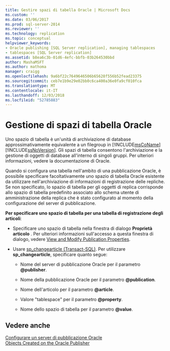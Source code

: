 ```yaml
---
title: Gestire spazi di tabella Oracle | Microsoft Docs
ms.custom: ''
ms.date: 03/06/2017
ms.prod: sql-server-2014
ms.reviewer: ''
ms.technology: replication
ms.topic: conceptual
helpviewer_keywords:
- Oracle publishing [SQL Server replication], managing tablespaces
- tablespaces [SQL Server replication]
ms.assetid: b8ea6c3b-01d6-4efc-bbfb-03b264530bbd
author: MashaMSFT
ms.author: mathoma
manager: craigg
ms.openlocfilehash: 9a6bf22c7649646506b65628f556b52fead23375
ms.sourcegitcommit: ceb7e1b9e29e02bb0c6ca400a36e0fa9cf010fca
ms.translationtype: MT
ms.contentlocale: it-IT
ms.lasthandoff: 12/03/2018
ms.locfileid: "52785883"
---
```

# <a name="manage-oracle-tablespaces"></a>Gestione di spazi di tabella Oracle
  Uno spazio di tabella è un'unità di archiviazione di database approssimativamente equivalente a un filegroup in [!INCLUDE[msCoName](../../../includes/msconame-md.md)] [!INCLUDE[ssNoVersion](../../../includes/ssnoversion-md.md)]. Gli spazi di tabella consentono l'archiviazione e la gestione di oggetti di database all'interno di singoli gruppi. Per ulteriori informazioni, vedere la documentazione di Oracle.  
  
 Quando si configura una tabella nell'ambito di una pubblicazione Oracle, è possibile specificare facoltativamente uno spazio di tabella Oracle esistente da utilizzare nell'archiviazione di informazioni di registrazione delle repliche. Se non specificato, lo spazio di tabella per gli oggetti di replica corrisponde allo spazio di tabella predefinito associato allo schema utente di amministrazione della replica che è stato configurato al momento della configurazione del server di pubblicazione.  
  
 **Per specificare uno spazio di tabella per una tabella di registrazione degli articoli**:  
  
-   Specificare uno spazio di tabella nella finestra di dialogo **Proprietà articolo** . Per ulteriori informazioni sull'accesso a questa finestra di dialogo, vedere [View and Modify Publication Properties](../publish/view-and-modify-publication-properties.md).  
  
-   Usare [sp_changearticle &#40;Transact-SQL&#41;](/sql/relational-databases/system-stored-procedures/sp-changearticle-transact-sql). Per utilizzare **sp_changearticle**, specificare quanto segue:  
  
    -   Nome del server di pubblicazione Oracle per il parametro **@publisher**.  
  
    -   Nome della pubblicazione Oracle per il parametro **@publication**.  
  
    -   Nome dell'articolo per il parametro **@article**.  
  
    -   Valore "tablespace" per il parametro **@property**.  
  
    -   Nome dello spazio di tabella per il parametro **@value**.  
  
## <a name="see-also"></a>Vedere anche  
 [Configurare un server di pubblicazione Oracle](configure-an-oracle-publisher.md)   
 [Objects Created on the Oracle Publisher](objects-created-on-the-oracle-publisher.md)  
  
  
